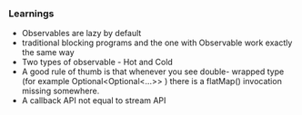 ### Learnings

- Observables are lazy by default
- traditional blocking programs and the one with Observable work exactly the
    same way
- Two types of observable - Hot and Cold
- A good rule of thumb is that whenever you see double-
  wrapped type (for example Optional<Optional<...>> ) there is a flatMap() invocation missing somewhere.
- A callback API not equal to stream API

